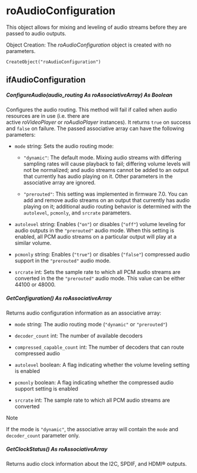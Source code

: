 # roAudioConfiguration

This object allows for mixing and leveling of audio streams before they are passed to audio outputs.

Object Creation: The *roAudioConfiguration* object is created with no parameters.

```
CreateObject("roAudioConfiguration")
```

## ifAudioConfiguration

##### ConfigureAudio(audio\_routing As roAssociativeArray) As Boolean

Configures the audio routing. This method will fail if called when audio resources are in use (i.e. there are active *roVideoPlayer* or *roAudioPlayer* instances). It returns `true` on success and `false` on failure. The passed associative array can have the following parameters:

*   `mode` string: Sets the audio routing mode:
    
    *   `"dynamic"`: The default mode. Mixing audio streams with differing sampling rates will cause playback to fail; differing volume levels will not be normalized; and audio streams cannot be added to an output that currently has audio playing on it. Other parameters in the associative array are ignored.
        
    *   `"prerouted"`: This setting was implemented in firmware 7.0. You can add and remove audio streams on an output that currently has audio playing on it; additional audio routing behavior is determined with the `autolevel`, `pcmonly`, and `srcrate` parameters. 
        
*   `autolevel` string: Enables (`"on"`) or disables (`"off"`) volume leveling for audio outputs in the `"prerouted"` audio mode. When this setting is enabled, all PCM audio streams on a particular output will play at a similar volume.
    
*   `pcmonly` string: Enables (`"true"`) or disables (`"false"`) compressed audio support in the `"prerouted"` audio mode.
    
*   `srcrate` int: Sets the sample rate to which all PCM audio streams are converted in the the `"prerouted"` audio mode. This value can be either 44100 or 48000.
    

##### GetConfiguration() As roAssociativeArray

Returns audio configuration information as an associative array:

*   `mode` string: The audio routing mode (`"dynamic"` or `"prerouted"`)
    
*   `decoder_count` int: The number of available decoders
    
*   `compressed_capable_count` int: The number of decoders that can route compressed audio
    
*   `autolevel` boolean: A flag indicating whether the volume leveling setting is enabled
    
*   `pcmonly` boolean: A flag indicating whether the compressed audio support setting is enabled
    
*   `srcrate` int: The sample rate to which all PCM audio streams are converted
    

> [!NOTE]
> If the mode is `"dynamic"`, the associative array will contain the `mode` and `decoder_count` parameter only.

##### GetClockStatus() As roAssociativeArray

Returns audio clock information about the I2C, SPDIF, and HDMI® outputs.